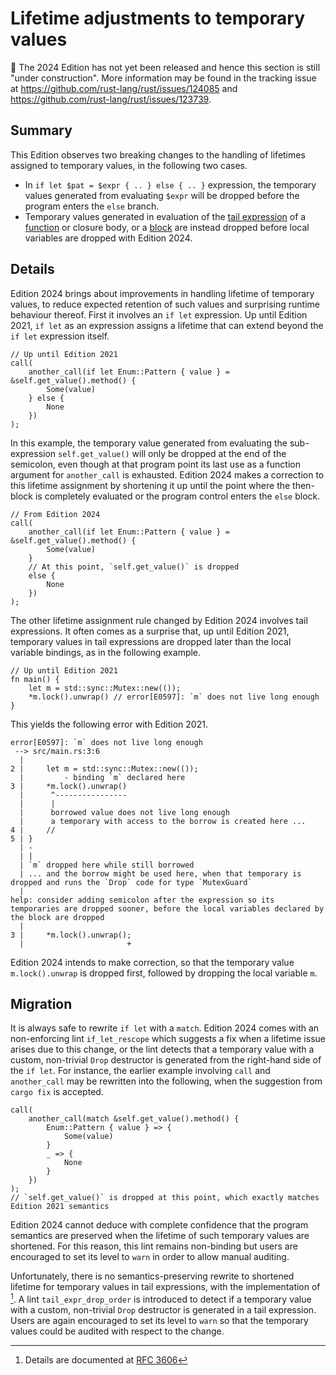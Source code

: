 # Lifetime adjustments to temporary values

🚧 The 2024 Edition has not yet been released and hence this section is still "under construction".
More information may be found in the tracking issue at <https://github.com/rust-lang/rust/issues/124085> and <https://github.com/rust-lang/rust/issues/123739>.

## Summary

This Edition observes two breaking changes to the handling of lifetimes assigned to temporary values, in the following two cases.

- In `if let $pat = $expr { .. } else { .. }` expression, the temporary values generated from evaluating `$expr` will be dropped before the program enters the `else` branch.
- Temporary values generated in evaluation of the [tail expression] of a [function] or closure body, or a [block] are instead dropped before local variables are dropped with Edition 2024.

[function]: ../../reference/items/functions.html
[block]: ../../reference/expressions/block-expr.html
[tail expression]: ../../reference/items/expressions.html

## Details

Edition 2024 brings about improvements in handling lifetime of temporary values, to reduce expected retention of such values and surprising runtime behaviour thereof. First it involves an `if let` expression. Up until Edition 2021, `if let` as an expression assigns a lifetime that can extend beyond the `if let` expression itself.

```rust,edition2021
// Up until Edition 2021
call(
    another_call(if let Enum::Pattern { value } = &self.get_value().method() {
        Some(value)
    } else {
        None
    })
);
```

In this example, the temporary value generated from evaluating the sub-expression `self.get_value()` will only be dropped at the end of the semicolon, even though at that program point its last use as a function argument for `another_call` is exhausted. Edition 2024 makes a correction to this lifetime assignment by shortening it up until the point where the then-block is completely evaluated or the program control enters the `else` block.

```rust,edition2024
// From Edition 2024
call(
    another_call(if let Enum::Pattern { value } = &self.get_value().method() {
        Some(value)
    }
    // At this point, `self.get_value()` is dropped
    else {
        None
    })
);
```

The other lifetime assignment rule changed by Edition 2024 involves tail expressions. It often comes as a surprise that, up until Edition 2021, temporary values in tail expressions are dropped later than the local variable bindings, as in the following example.

```rust,edition2021
// Up until Edition 2021
fn main() {
    let m = std::sync::Mutex::new(());
    *m.lock().unwrap() // error[E0597]: `m` does not live long enough
}
```

This yields the following error with Edition 2021.

```
error[E0597]: `m` does not live long enough
 --> src/main.rs:3:6
  |
2 |     let m = std::sync::Mutex::new(());
  |         - binding `m` declared here
3 |     *m.lock().unwrap()
  |      ^----------------
  |      |
  |      borrowed value does not live long enough
  |      a temporary with access to the borrow is created here ...
4 |     // 
5 | }
  | -
  | |
  | `m` dropped here while still borrowed
  | ... and the borrow might be used here, when that temporary is dropped and runs the `Drop` code for type `MutexGuard`
  |
help: consider adding semicolon after the expression so its temporaries are dropped sooner, before the local variables declared by the block are dropped
  |
3 |     *m.lock().unwrap();
  |                       +
```

Edition 2024 intends to make correction, so that the temporary value `m.lock().unwrap` is dropped first, followed by dropping the local variable `m`.

## Migration

It is always safe to rewrite `if let` with a `match`. Edition 2024 comes with an non-enforcing lint `if_let_rescope` which suggests a fix when a lifetime issue arises due to this change, or the lint detects that a temporary value with a custom, non-trivial `Drop` destructor is generated from the right-hand side of the `if let`. For instance, the earlier example involving `call` and `another_call` may be rewritten into the following, when the suggestion from `cargo fix` is accepted.

```rust,edition2024
call(
    another_call(match &self.get_value().method() {
        Enum::Pattern { value } => {
            Some(value)
        }
        _ => {
            None
        }
    })
);
// `self.get_value()` is dropped at this point, which exactly matches Edition 2021 semantics
```

Edition 2024 cannot deduce with complete confidence that the program semantics are preserved when the lifetime of such temporary values are shortened. For this reason, this lint remains non-binding but users are encouraged to set its level to `warn` in order to allow manual auditing.

Unfortunately, there is no semantics-preserving rewrite to shortened lifetime for temporary values in tail expressions, with the implementation of [^RFC3606]. A lint `tail_expr_drop_order` is introduced to detect if a temporary value with a custom, non-trivial `Drop` destructor is generated in a tail expression. Users are again encouraged to set its level to `warn` so that the temporary values could be audited with respect to the change.

[^RFC3606]: Details are documented at [RFC 3606](https://github.com/rust-lang/rfcs/pull/3606)
